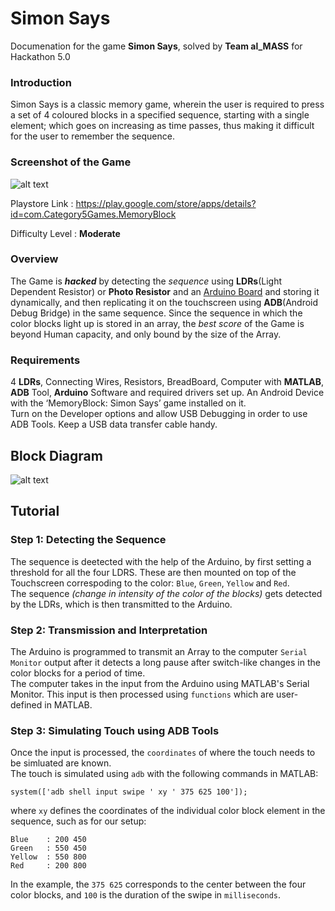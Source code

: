 # Simon Says
Documenation for the game __Simon Says__, solved by __Team al_MASS__ for Hackathon 5.0

### Introduction
Simon Says is a classic memory game, wherein the user is required to press a set of 4 coloured blocks in a specified sequence, starting with a single element; which goes on increasing as time passes, thus making it difficult for the user to remember the sequence.

### Screenshot of the Game
![alt text](https://raw.githubusercontent.com/sreetamdas/al_MASS/master/SimonSays/Screenshot_SimonSays.jpg "Simon Says")

Playstore Link : https://play.google.com/store/apps/details?id=com.Category5Games.MemoryBlock

Difficulty Level : __Moderate__

### Overview
The Game is **_hacked_** by detecting the *sequence* using __LDRs__(Light Dependent Resistor) or __Photo Resistor__ and an [Arduino Board](https://www.arduino.cc/) and storing it dynamically, and then replicating it on the touchscreen using __ADB__(Android Debug Bridge) in the same sequence.
Since the sequence in which the color blocks light up is stored in an array, the *best score* of the Game is beyond Human capacity, and only bound by the size of the Array.

### Requirements
4 __LDRs__, Connecting Wires, Resistors, BreadBoard, Computer with __MATLAB__, __ADB__ Tool, __Arduino__ Software and required drivers set up. An Android Device with the ‘MemoryBlock: Simon Says’ game installed on it.  
Turn on the Developer options and allow USB Debugging in order to use ADB Tools. Keep a USB data transfer cable handy. 

## Block Diagram

![alt text](https://raw.githubusercontent.com/sreetamdas/al_MASS/master/SimonSays/BlockDiagram.jpg "Block Diagram")

## Tutorial

### Step 1: Detecting the Sequence
The sequence is deetected with the help of the Arduino, by first setting a threshold for all the four LDRS. These are then mounted on top of the Touchscreen correspoding to the color: `Blue`, `Green`, `Yellow` and `Red`.  
The sequence *(change in intensity of the color of the blocks)* gets detected by the LDRs, which is then transmitted to the Arduino. 

### Step 2: Transmission and Interpretation

The Arduino is programmed to transmit an Array to the computer `Serial Monitor` output after it detects a long pause after switch-like changes in the color blocks for a period of time.  
The computer takes in the input from the Arduino using MATLAB's Serial Monitor. This input is then processed using `functions` which are user-defined in MATLAB.

### Step 3: Simulating Touch using ADB Tools
Once the input is processed, the `coordinates` of where the touch needs to be simluated are known.  
The touch is simulated using `adb` with the following commands in MATLAB:  

    system(['adb shell input swipe ' xy ' 375 625 100']);
    
where `xy` defines the coordinates of the individual color block element in the sequence, such as for our setup: 

    Blue    : 200 450
    Green   : 550 450
    Yellow  : 550 800
    Red     : 200 800
    
In the example, the `375 625` corresponds to the center between the four color blocks, and `100` is the duration of the swipe in `milliseconds`.